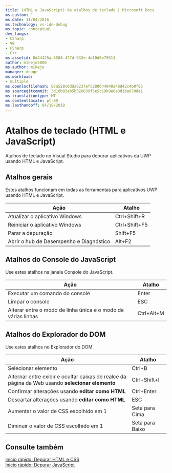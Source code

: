 ```yaml
---
title: (HTML e JavaScript) de atalhos de teclado | Microsoft Docs
ms.custom: ''
ms.date: 11/04/2016
ms.technology: vs-ide-debug
ms.topic: conceptual
dev_langs:
- CSharp
- VB
- FSharp
- C++
ms.assetid: 8d44425a-6584-477d-932e-4e10d5e79511
author: mikejo5000
ms.author: mikejo
manager: douge
ms.workload:
- multiple
ms.openlocfilehash: 07a528c0dda6237efc280644040a48d42c4b0f85
ms.sourcegitcommit: 3d10b93eb5b326639f3e5c19b9e6a8d1ba078de1
ms.translationtype: MT
ms.contentlocale: pt-BR
ms.lasthandoff: 04/18/2018
---
```

# <a name="keyboard-shortcuts-html-and-javascript"></a>Atalhos de teclado (HTML e JavaScript)
  
 Atalhos de teclado no Visual Studio para depurar aplicativos da UWP usando HTML e JavaScript.  
  
## <a name="general-shortcuts"></a>Atalhos gerais  
 Estes atalhos funcionam em todas as ferramentas para aplicativos UWP usando HTML e JavaScript.  
  
|Ação|Atalho|  
|------------|--------------|  
|Atualizar o aplicativo Windows|Ctrl+Shift+R|  
|Reiniciar o aplicativo Windows|Ctrl+Shift+F5|  
|Parar a depuração|Shift+F5|  
|Abrir o hub de Desempenho e Diagnóstico|Alt+F2|  
  
## <a name="javascript-console-shortcuts"></a>Atalhos do Console do JavaScript  
 Use estes atalhos na janela Console do JavaScript.  
  
|Ação|Atalho|  
|------------|--------------|  
|Executar um comando do console|Enter|  
|Limpar o console|ESC|  
|Alterar entre o modo de linha única e o modo de várias linhas|Ctrl+Alt+M|  
  
## <a name="dom-explorer-shortcuts"></a>Atalhos do Explorador do DOM  
 Use estes atalhos no Explorador do DOM.  
  
|Ação|Atalho|  
|------------|--------------|  
|Selecionar elemento|Ctrl+B|  
|Alternar entre exibir e ocultar caixas de realce da página da Web usando **selecionar elemento**|Ctrl+Shift+I|  
|Confirmar alterações usando **editar como HTML**|Ctrl+Enter|  
|Descartar alterações usando **editar como HTML**|ESC|  
|Aumentar o valor de CSS escolhido em 1|Seta para Cima|  
|Diminuir o valor de CSS escolhido em 1|Seta para Baixo|  
  
## <a name="see-also"></a>Consulte também  
 [Início rápido: Depurar HTML e CSS](../debugger/quickstart-debug-html-and-css.md)   
 [Início rápido: Depurar JavaScript](../debugger/quickstart-debug-javascript-using-the-console.md)